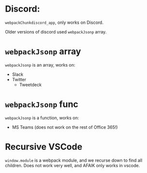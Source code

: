 # Discord:

`webpackChunkdiscord_app`, only works on Discord.

Older versions of discord used `webpackJsonp` array.

# `webpackJsonp` array

`webpackJsonp` is an array, works on:

- Slack
- Twitter
  - Tweetdeck

# `webpackJsonp` func

`webpackJsonp` is a function, works on:

- MS Teams (does not work on the rest of Office 365!)

# Recursive VSCode

`window.module` is a webpack module, and we recurse down to find all children.
Does not work very well, and AFAIK only works in vscode.
